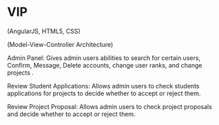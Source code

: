 # VIP

(AngularJS, HTML5, CSS) 

(Model-View-Controller Architecture)

Admin Panel: Gives admin users abilities to search for certain users, Confirm, Message, Delete accounts, change user ranks, and change projects .

Review Student Applications: Allows admin users to check students applications for projects to decide whether to accept or reject them.

Review Project Proposal: Allows admin users to check project proposals and decide whether to accept or reject them.
